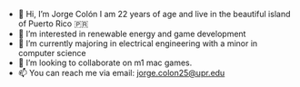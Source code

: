 - 👋 Hi, I’m Jorge Colón I am 22 years of age and live in the beautiful island of Puerto Rico 🇵🇷
- 👀 I’m interested in renewable energy and game development
- 🌱 I’m currently majoring in electrical engineering with a minor in computer science
- 💞️ I’m looking to collaborate on m1 mac games.
- 📫 You can reach me via email: jorge.colon25@upr.edu

<!---
jorgecolon36/jorgecolon36 is a ✨ special ✨ repository because its `README.md` (this file) appears on your GitHub profile.
You can click the Preview link to take a look at your changes.
--->
